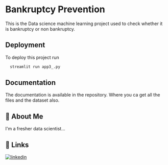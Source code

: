 # Bankruptcy Prevention

This is the Data science machine learning project used to check whether it is bankruptcy or non bankruptcy.



 

## Deployment

To deploy this project run

```bash
  streamlit run app3_.py
```


## Documentation

The documentation is available in the repository. Where you ca get all the files and the dataset also.


## 🚀 About Me
I'm a fresher data scientist...


## 🔗 Links

[![linkedin](https://img.shields.io/badge/linkedin-0A66C2?style=for-the-badge&logo=linkedin&logoColor=white)](www.linkedin.com/in/archana-bharad-b430b8333)

